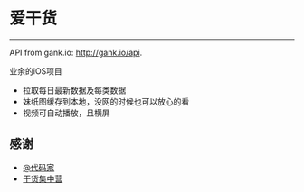 爱干货 
==========

---

API from gank.io: http://gank.io/api.

业余的iOS项目

- 拉取每日最新数据及每类数据
- 妹纸图缓存到本地，没网的时候也可以放心的看
- 视频可自动播放，且横屏




## 感谢

- [@代码家](http://weibo.com/u/1628291124)
- [干货集中营](http://gank.io)
 

